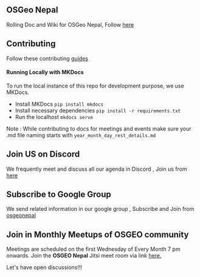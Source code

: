 ## OSGeo Nepal

Rolling Doc and Wiki for OSGeo Nepal, Follow [here](https://osgeonepal.github.io/)

## Contributing

Follow these contributing [guides](./docs/Contributing/CONTRIBUTING.md)

#### Running Locally with MKDocs

To run the local instance of this repo for development purpose, we use MKDocs.
- Install MKDocs
``pip install mkdocs``
- Install necessary dependencies
``pip install -r requirements.txt``
- Run the localhost
``mkdocs serve`` 

Note : While contributing to docs for meetings and events make sure your .md file naming starts with ```year_month_day_rest_details.md```

## Join US on Discord

We frequently meet and discuss all our agenda in Discord , Join us from [here](https://discord.gg/wAYsS5gE)

## Subscribe to Google Group

We send related information in our google group , Subscribe and Join from [osgeonepal](https://groups.google.com/g/osgeonepal)

## Join in Monthly Meetups of OSGEO community

Meetings are scheduled on the first Wednesday of Every Month 7 pm onwards.
Join the **OSGEO Nepal** Jitsi meet room via link [here.](https://meet.jit.si/osgeonepal)

Let's have open discussions!!!

